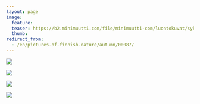 ```yaml
---
layout: page
image:
  feature:
  teaser: https://b2.minimuutti.com/file/minimuutti-com/luontokuvat/syksy/3/DS39059-245px.jpg
  thumb:
redirect_from:
  - /en/pictures-of-finnish-nature/autumn/00087/
---
```


[![](https://b2.minimuutti.com/file/minimuutti-com/luontokuvat/syksy/3/DS39146-800px.jpg)](https://dl.dropboxusercontent.com/sh/ea1wtnz7z734o12/AACFOmDvnerhWC-cduE6DulFa/luontokuvat/syksy/3/DS39146.jpg)

[![](https://b2.minimuutti.com/file/minimuutti-com/luontokuvat/syksy/3/DS39127-800px.jpg)](https://dl.dropboxusercontent.com/sh/ea1wtnz7z734o12/AACnDkLHIp9_OFKZaRsLDB0Ya/luontokuvat/syksy/3/DS39127.jpg)

[![](https://b2.minimuutti.com/file/minimuutti-com/luontokuvat/syksy/3/DS39059-800px.jpg)](https://dl.dropboxusercontent.com/sh/ea1wtnz7z734o12/AADOZcj-UWMX2hIMeDCb19toa/luontokuvat/syksy/3/DS39059.jpg)

[![](https://b2.minimuutti.com/file/minimuutti-com/luontokuvat/syksy/3/DS39057-800px.jpg)](https://dl.dropboxusercontent.com/sh/ea1wtnz7z734o12/AAB84n4C2PSZ_ssrl6re4-Hna/luontokuvat/syksy/3/DS39057.jpg)
